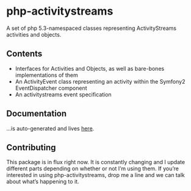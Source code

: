 php-activitystreams
===================

A set of php 5.3-namespaced classes representing ActivityStreams activities and objects.

## Contents

* Interfaces for Activities and Objects, as well as bare-bones implementations of them
* An ActivityEvent class representing an activity within the Symfony2 EventDispatcher component
* An activitystreams event specification

## Documentation

…is auto-generated and lives [here](http://waterpigs.co.uk/docs/namespaces/ActivityStreams.html).

## Contributing

This package is in flux right now. It is constantly changing and I update different parts depending on whether or not I’m using them. If you’re interested in using php-activitystreams, drop me a line and we can talk about what’s happening to it.
